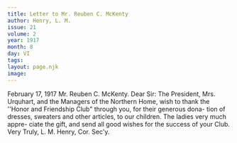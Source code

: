 ```yaml
---
title: Letter to Mr. Reuben C. McKenty
author: Henry, L. M. 
issue: 21
volume: 2
year: 1917
month: 8
day: VI
tags:
layout: page.njk
image:
---
```

February 17, 1917   Mr. Reuben C. McKenty.    Dear Sir:   The President, Mrs. Urquhart, and the Managers of the Northern Home, wish to thank the ''Honor and Friendship Club" through you, for their generous dona- tion of dresses, sweaters and other articles, to our children.   The ladies very much appre- ciate the gift, and send all good wishes for the success of your Club. Very Truly,   L. M. Henry, Cor. Sec'y.




